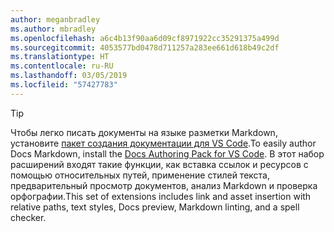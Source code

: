 ```yaml
---
author: meganbradley
ms.author: mbradley
ms.openlocfilehash: a6c4b13f90aa6d09cf8971922cc35291375a499d
ms.sourcegitcommit: 4053577bd0478d711257a283ee661d618b49c2df
ms.translationtype: HT
ms.contentlocale: ru-RU
ms.lasthandoff: 03/05/2019
ms.locfileid: "57427783"
---
```

> [!TIP]
> <span data-ttu-id="a2b7c-101">Чтобы легко писать документы на языке разметки Markdown, установите [пакет создания документации для VS Code](../../how-to-write-docs-auth-pack.md).</span><span class="sxs-lookup"><span data-stu-id="a2b7c-101">To easily author Docs Markdown, install the [Docs Authoring Pack for VS Code](../../how-to-write-docs-auth-pack.md).</span></span> <span data-ttu-id="a2b7c-102">В этот набор расширений входят такие функции, как вставка ссылок и ресурсов с помощью относительных путей, применение стилей текста, предварительный просмотр документов, анализ Markdown и проверка орфографии.</span><span class="sxs-lookup"><span data-stu-id="a2b7c-102">This set of extensions includes link and asset insertion with relative paths, text styles, Docs preview, Markdown linting, and a spell checker.</span></span>